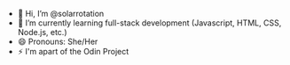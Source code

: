 - 👋 Hi, I’m @solarrotation
- 🌱 I’m currently learning full-stack development (Javascript, HTML, CSS, Node.js, etc.)
- 😄 Pronouns: She/Her
- ⚡ I'm apart of the Odin Project

<!---
solarrotation/solarrotation is a ✨ special ✨ repository because its `README.md` (this file) appears on your GitHub profile.
You can click the Preview link to take a look at your changes.
--->
